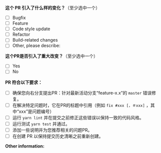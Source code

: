 **这个 PR 引入了什么样的变化？**（至少选中一个）

- [ ] Bugfix
- [ ] Feature
- [ ] Code style update
- [ ] Refactor
- [ ] Build-related changes
- [ ] Other, please describe:

**这个PR是否引入了重大改变？**（至少选中一个）

- [ ] Yes
- [ ] No

**PR 符合以下要求：**

- [ ] 确保您向右分支提出PR：针对最新活动分支“feature-x.x”的 `master` 错误修复。
- [ ] 在解决特定问题时，它在PR的标题中引用（例如 `fix #xxx [，＃xxx]` ，其中“xxx”是问题编号）
- [ ] 运行 `yarn lint` 并在提交之前修正这些错误以保持一致的代码风格。
- [ ] 运行测试 `yarn test` 并通过。
- [ ] 添加一些说明并为您推荐相关的问题PR。
- [ ] 在创建 PR 以保持提交历史清晰之前重新创建。

**Other information:**
